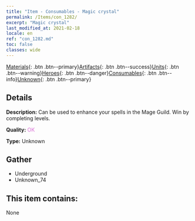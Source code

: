 ```yaml
---
title: "Item - Consumables - Magic crystal"
permalink: /Items/con_1282/
excerpt: "Magic crystal"
last_modified_at: 2021-02-18
locale: en
ref: "con_1282.md"
toc: false
classes: wide
---
```

 [Materials](/Items/){: .btn .btn--primary}[Artifacts](/Items/Artifacts/){: .btn .btn--success}[Units](/Items/Units/){: .btn .btn--warning}[Heroes](/Items/Heroes/){: .btn .btn--danger}[Consumables](/Items/Consumables/){: .btn .btn--info}[Unknown](/Items/Unknown/){: .btn .btn--primary}

## Details
 **Description:** Can be used to enhance your spells in the Mage Guild. Win by completing levels.

 **Quality:** <span style="color: #DA70D6">OK</span>

 **Type:** Unknown

## Gather

*    Underground 
*    Unknown_74 

## This item contains:

  None

